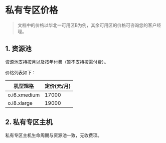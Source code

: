 # 私有专区价格



> 文档中的价格以华北一可用区B为例，其余可用区的价格可咨询您的客户经理。


## 1. 资源池

资源池支持按月以及按年付费（暂不支持按需付费）。

价格列表如下：

| 机型规格     | 定价(元/月)  |
| ------------ | ------------ |
| o.i6.xmedium | 17000        |
| o.i8.xlarge  | 19000        |

## 2. 私有专区主机

私有专区主机生命周期与资源池一致，无收费项。
